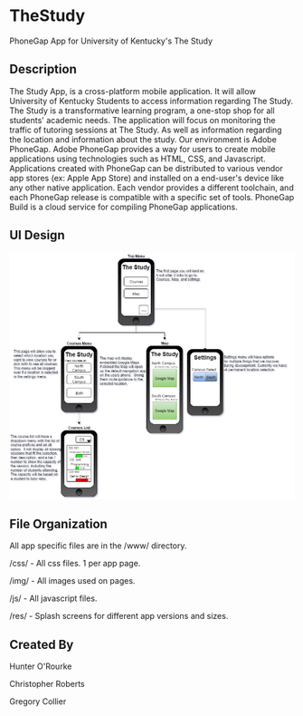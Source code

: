 # TheStudy
PhoneGap App for University of Kentucky's The Study



Description
-----------
The Study App, is a cross-platform mobile application. It will allow University of Kentucky Students to access information regarding The Study. The Study is a transformative learning program, a one-stop shop for all students' academic needs. The application will focus on monitoring the traffic of tutoring sessions at The Study. As well as information regarding the location and information about the study.
Our environment is Adobe PhoneGap. Adobe PhoneGap provides a way for users to create mobile applications using technologies such as HTML, CSS, and Javascript. Applications created with PhoneGap can be distributed to various vendor app stores (ex: Apple App Store) and installed on a end-user's device like any other native application. Each vendor provides a different toolchain, and each PhoneGap release is compatible with a specific set of tools. PhoneGap Build is a cloud service for compiling PhoneGap applications.

UI Design
---------

![Image Failed to Load](https://raw.githubusercontent.com/orourkeh/TheStudy/master/Design/UI.png)

File Organization
-------
All app specific files are in the /www/ directory.

/css/ - All css files.  1 per app page.

/img/ - All images used on pages.

/js/  - All javascript files.

/res/ - Splash screens for different app versions and sizes.

Created By
------------

Hunter O'Rourke

Christopher Roberts

Gregory Collier
